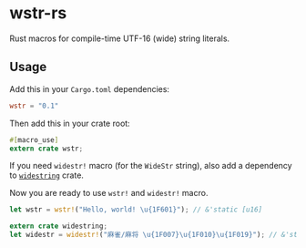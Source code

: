 # wstr-rs
Rust macros for compile-time UTF-16 (wide) string literals.

## Usage

Add this in your `Cargo.toml` dependencies:
```toml
wstr = "0.1"
```

Then add this in your crate root:
```rust
#[macro_use]
extern crate wstr;
```
If you need `widestr!` macro (for the `WideStr` string), also add a dependency to [`widestring`](http://starkat99.github.io/widestring-rs/widestring/) crate.

Now you are ready to use `wstr!` and `widestr!` macro.
```rust
let wstr = wstr!("Hello, world! \u{1F601}"); // &'static [u16]

extern crate widestring;
let widestr = widestr!("麻雀/麻将 \u{1F007}\u{1F010}\u{1F019}"); // &'static widestring::WideStr
```

